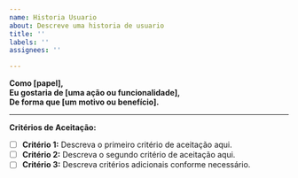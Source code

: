 ```yaml
---
name: Historia Usuario
about: Descreve uma historia de usuario
title: ''
labels: ''
assignees: ''

---
```


**Como [papel],**  
**Eu gostaria de [uma ação ou funcionalidade],**  
**De forma que [um motivo ou benefício].**  

---

**Critérios de Aceitação:**  
- [ ] **Critério 1:** Descreva o primeiro critério de aceitação aqui.  
- [ ] **Critério 2:** Descreva o segundo critério de aceitação aqui.  
- [ ] **Critério 3:** Descreva critérios adicionais conforme necessário.
